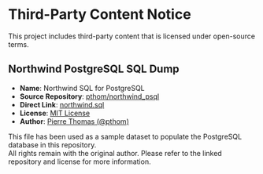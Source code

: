 # Third-Party Content Notice

This project includes third-party content that is licensed under open-source terms.

## Northwind PostgreSQL SQL Dump

- **Name**: Northwind SQL for PostgreSQL
- **Source Repository**: [pthom/northwind_psql](https://github.com/pthom/northwind_psql)
- **Direct Link**: [northwind.sql](https://github.com/pthom/northwind_psql/blob/master/northwind.sql)
- **License**: [MIT License](https://github.com/pthom/northwind_psql/blob/master/LICENSE)
- **Author**: [Pierre Thomas (@pthom)](https://github.com/pthom)

This file has been used as a sample dataset to populate the PostgreSQL database in this repository.  
All rights remain with the original author. Please refer to the linked repository and license for more information.
